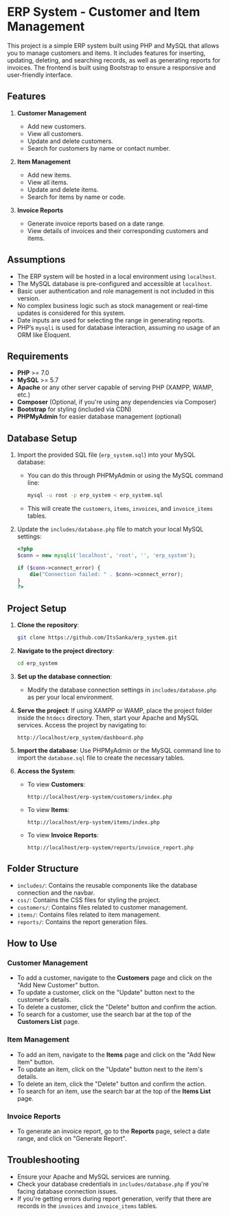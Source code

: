 
# ERP System - Customer and Item Management

This project is a simple ERP system built using PHP and MySQL that allows you to manage customers and items. It includes features for inserting, updating, deleting, and searching records, as well as generating reports for invoices. The frontend is built using Bootstrap to ensure a responsive and user-friendly interface.

## Features

1. **Customer Management**
   - Add new customers.
   - View all customers.
   - Update and delete customers.
   - Search for customers by name or contact number.

2. **Item Management**
   - Add new items.
   - View all items.
   - Update and delete items.
   - Search for items by name or code.

3. **Invoice Reports**
   - Generate invoice reports based on a date range.
   - View details of invoices and their corresponding customers and items.
   
## Assumptions

- The ERP system will be hosted in a local environment using `localhost`.
- The MySQL database is pre-configured and accessible at `localhost`.
- Basic user authentication and role management is not included in this version.
- No complex business logic such as stock management or real-time updates is considered for this system.
- Date inputs are used for selecting the range in generating reports.
- PHP’s `mysqli` is used for database interaction, assuming no usage of an ORM like Eloquent.
  
## Requirements

- **PHP** >= 7.0
- **MySQL** >= 5.7
- **Apache** or any other server capable of serving PHP (XAMPP, WAMP, etc.)
- **Composer** (Optional, if you're using any dependencies via Composer)
- **Bootstrap** for styling (included via CDN)
- **PHPMyAdmin** for easier database management (optional)

## Database Setup

1. Import the provided SQL file (`erp_system.sql`) into your MySQL database:
   - You can do this through PHPMyAdmin or using the MySQL command line:
     ```bash
     mysql -u root -p erp_system < erp_system.sql
     ```
   - This will create the `customers`, `items`, `invoices`, and `invoice_items` tables.
  
2. Update the `includes/database.php` file to match your local MySQL settings:
   ```php
   <?php
   $conn = new mysqli('localhost', 'root', '', 'erp_system');
   
   if ($conn->connect_error) {
       die("Connection failed: " . $conn->connect_error);
   }
   ?>
   ```

## Project Setup

1. **Clone the repository**:
   ```bash
   git clone https://github.com/ItsSanka/erp_system.git
   ```

2. **Navigate to the project directory**:
   ```bash
   cd erp_system
   ```

3. **Set up the database connection**:
   - Modify the database connection settings in `includes/database.php` as per your local environment.

4. **Serve the project**:
   If using XAMPP or WAMP, place the project folder inside the `htdocs` directory. Then, start your Apache and MySQL services. Access the project by navigating to:
   ```
   http://localhost/erp_system/dashboard.php
   ```

5. **Import the database**:
   Use PHPMyAdmin or the MySQL command line to import the `database.sql` file to create the necessary tables.

6. **Access the System**:
   - To view **Customers**: 
     ```
     http://localhost/erp-system/customers/index.php
     ```
   - To view **Items**:
     ```
     http://localhost/erp-system/items/index.php
     ```
   - To view **Invoice Reports**:
     ```
     http://localhost/erp-system/reports/invoice_report.php
     ```

## Folder Structure

- `includes/`: Contains the reusable components like the database connection and the navbar.
- `css/`: Contains the CSS files for styling the project.
- `customers/`: Contains files related to customer management.
- `items/`: Contains files related to item management.
- `reports/`: Contains the report generation files.
  
## How to Use

### Customer Management

- To add a customer, navigate to the **Customers** page and click on the "Add New Customer" button.
- To update a customer, click on the "Update" button next to the customer's details.
- To delete a customer, click the "Delete" button and confirm the action.
- To search for a customer, use the search bar at the top of the **Customers List** page.

### Item Management

- To add an item, navigate to the **Items** page and click on the "Add New Item" button.
- To update an item, click on the "Update" button next to the item's details.
- To delete an item, click the "Delete" button and confirm the action.
- To search for an item, use the search bar at the top of the **Items List** page.

### Invoice Reports

- To generate an invoice report, go to the **Reports** page, select a date range, and click on "Generate Report".
  
## Troubleshooting

- Ensure your Apache and MySQL services are running.
- Check your database credentials in `includes/database.php` if you're facing database connection issues.
- If you're getting errors during report generation, verify that there are records in the `invoices` and `invoice_items` tables.
